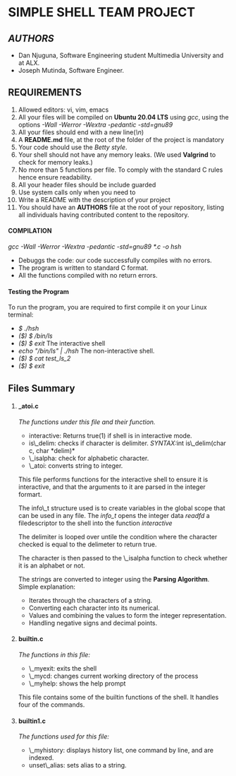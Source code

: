 <h1>SIMPLE SHELL TEAM PROJECT</h1>
<h2><i>AUTHORS</i></h2>
<ul>
<li>Dan Njuguna, Software Engineering student Multimedia University and at ALX.</li>
<li>Joseph Mutinda, Software Engineer.</li>
</ul>
<h2>REQUIREMENTS</h2>
<ol>
<li>Allowed editors: vi, vim, emacs</li>
<li>All your files will be compiled on <b>Ubuntu 20.04 LTS</b> using <em>gcc</em>, using the options <em>-Wall -Werror -Wextra -pedantic -std=gnu89</em></li>
<li>All your files should end with a new line(<i>\n</i>)</li>
<li>A <b>README.md</b> file, at the root of the folder of the project is mandatory</li>
<li>Your code should use the <i>Betty style</i>.</li>
<li>Your shell should not have any memory leaks. (We used <b>Valgrind</b> to check for memory leaks.)</li>
<li>No more than 5 functions per file. To comply with the standard C rules hence ensure readability.</li>
<li>All your header files should be include guarded</li>
<li>Use system calls only when you need to</li>
<li>Write a README with the description of your project</li>
<li>You should have an <b>AUTHORS</b> file at the root of your repository, listing all individuals having contributed content to the repository.</li>
</ol>

<h4><b>COMPILATION</b></h4>
<p><i>gcc -Wall -Werror -Wextra -pedantic -std=gnu89 *.c -o hsh</i></p>
<ul>
<li>Debuggs the code: our code successfully compiles with no errors.</li>
<li>The program is written to standard C format.</li>
<li>All the functions compiled with no return errors.</li>
</ul>

<h4>Testing the Program</h4>
<p>To run the program, you are required to first compile it on your Linux terminal: </p>
<ul>
<li><i>$ ./hsh</i></li>
<li><i>($) $ /bin/ls</i></li>
<li><i>($) $ exit </i> The interactive shell</li>
<li><i>echo "/bin/ls" | ./hsh</i> The non-interactive shell.</li>
<li><i>($) $ cat test_ls_2</i></li>
<li><i>($) $ exit</i></li>
</ul>

<h2>Files Summary</h2>
<ol>
<li>
<h4>_atoi.c</h4>
<p><i>The functions under this file and their function.</i></p>
<ul>
<li>interactive: Returns true(1) if shell is in interactive mode.</li>
<li>is\_delim: checks if character is delimiter. <i>SYNTAX:</i>int is\_delim(char c, char *delim)*</li>
<li>\_isalpha: check for alphabetic character.</li>
<li>\_atoi: converts string to integer.
</ul>
<p>This file performs functions for the interactive shell to ensure it is interactive, and that the arguments to it are parsed in the integer formart.</p>
<p>The info\_t structure used is to create variables in the global scope that can be used in any file. The <i>info_t</i> opens the integer data <i>readfd</i> a filedescriptor to the shell into the function <i>interactive</i></p>
<p>The delimiter is looped over untile the condition where the character checked is equal to the delimeter to return true.</p>
<p>The character is then passed to the \_isalpha function to check whether it is an alphabet or not.</p>
<p>The strings are converted to integer using the <b>Parsing Algorithm</b>. Simple explanation:</p>
<ul>
<li>Iterates through the characters of  a string.</li>
<li>Converting each character into its numerical.</li>
<li>Values and combining the values to form the integer representation.</li>
<li>Handling negative signs and decimal points.</li>
</ul>
</li>

<li>
<h4>builtin.c</h4>
<p><i>The functions in this file: </i></p>
<ul>
<li>\_myexit: exits the shell</li>
<li>\_mycd: changes current working directory of the process</li>
<li>\_myhelp: shows the help prompt</li>
</ul>
<p>This file contains some of the builtin functions of the shell. It handles four of the commands.</p>
</li>

<li>
<h4>builtin1.c</h4>
<p><i>The functions used for this file: </i></p>
<ul>
<li>\_myhistory: displays history list, one command by line, and are indexed.</li>
<li>unset\_alias: sets alias to a string.</li>

</ul>
